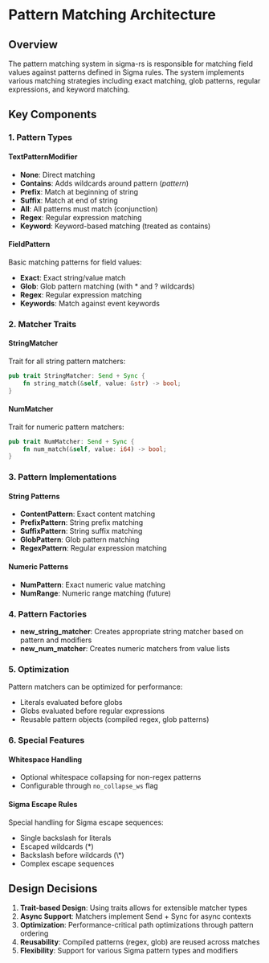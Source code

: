 # Pattern Matching Architecture

## Overview

The pattern matching system in sigma-rs is responsible for matching field values against patterns defined in Sigma rules. The system implements various matching strategies including exact matching, glob patterns, regular expressions, and keyword matching.

## Key Components

### 1. Pattern Types

#### TextPatternModifier
- **None**: Direct matching
- **Contains**: Adds wildcards around pattern (*pattern*)
- **Prefix**: Match at beginning of string
- **Suffix**: Match at end of string
- **All**: All patterns must match (conjunction)
- **Regex**: Regular expression matching
- **Keyword**: Keyword-based matching (treated as contains)

#### FieldPattern
Basic matching patterns for field values:
- **Exact**: Exact string/value match
- **Glob**: Glob pattern matching (with * and ? wildcards)
- **Regex**: Regular expression matching
- **Keywords**: Match against event keywords

### 2. Matcher Traits

#### StringMatcher
Trait for all string pattern matchers:
```rust
pub trait StringMatcher: Send + Sync {
    fn string_match(&self, value: &str) -> bool;
}
```

#### NumMatcher
Trait for numeric pattern matchers:
```rust
pub trait NumMatcher: Send + Sync {
    fn num_match(&self, value: i64) -> bool;
}
```

### 3. Pattern Implementations

#### String Patterns
- **ContentPattern**: Exact content matching
- **PrefixPattern**: String prefix matching
- **SuffixPattern**: String suffix matching
- **GlobPattern**: Glob pattern matching
- **RegexPattern**: Regular expression matching

#### Numeric Patterns
- **NumPattern**: Exact numeric value matching
- **NumRange**: Numeric range matching (future)

### 4. Pattern Factories

- **new_string_matcher**: Creates appropriate string matcher based on pattern and modifiers
- **new_num_matcher**: Creates numeric matchers from value lists

### 5. Optimization

Pattern matchers can be optimized for performance:
- Literals evaluated before globs
- Globs evaluated before regular expressions
- Reusable pattern objects (compiled regex, glob patterns)

### 6. Special Features

#### Whitespace Handling
- Optional whitespace collapsing for non-regex patterns
- Configurable through `no_collapse_ws` flag

#### Sigma Escape Rules
Special handling for Sigma escape sequences:
- Single backslash for literals
- Escaped wildcards (\*)
- Backslash before wildcards (\\*)
- Complex escape sequences

## Design Decisions

1. **Trait-based Design**: Using traits allows for extensible matcher types
2. **Async Support**: Matchers implement Send + Sync for async contexts
3. **Optimization**: Performance-critical path optimizations through pattern ordering
4. **Reusability**: Compiled patterns (regex, glob) are reused across matches
5. **Flexibility**: Support for various Sigma pattern types and modifiers